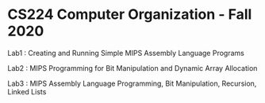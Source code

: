 # CS224 Computer Organization - Fall 2020 

Lab1 : Creating and Running Simple MIPS Assembly Language Programs

Lab2 : MIPS Programming for Bit Manipulation and Dynamic Array Allocation

Lab3 : MIPS Assembly Language Programming, Bit Manipulation, Recursion, Linked Lists
